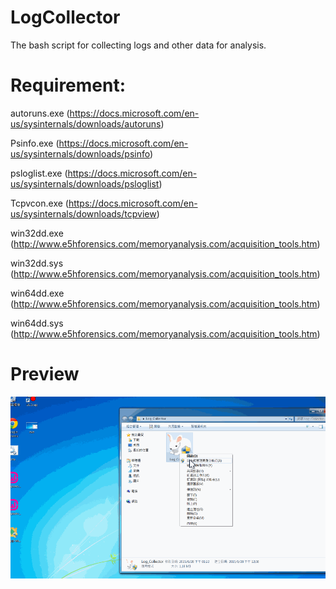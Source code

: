 # LogCollector
The bash script for collecting logs and other data for analysis. 

# Requirement:

autoruns.exe (https://docs.microsoft.com/en-us/sysinternals/downloads/autoruns)

Psinfo.exe (https://docs.microsoft.com/en-us/sysinternals/downloads/psinfo)

psloglist.exe (https://docs.microsoft.com/en-us/sysinternals/downloads/psloglist)

Tcpvcon.exe (https://docs.microsoft.com/en-us/sysinternals/downloads/tcpview)

win32dd.exe (http://www.e5hforensics.com/memoryanalysis.com/acquisition_tools.htm)

win32dd.sys (http://www.e5hforensics.com/memoryanalysis.com/acquisition_tools.htm)

win64dd.exe (http://www.e5hforensics.com/memoryanalysis.com/acquisition_tools.htm)

win64dd.sys (http://www.e5hforensics.com/memoryanalysis.com/acquisition_tools.htm)

# Preview
![](exe2.gif)

